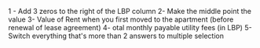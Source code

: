 1 - Add 3 zeros to the right of the LBP column
2- Make the middle point the value
3- Value of Rent when you first moved to the apartment (before renewal of lease agreement)
4- otal monthly payable utility fees (in LBP)
5- Switch everything that's more than 2 answers to multiple selection